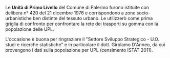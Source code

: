 Le **Unità di Primo Livello** del Comune di Palermo furono istituite con delibera n° 420 del 21 dicembre 1976 e  corrispondono a zone socio-urbanistiche ben distinte del tessuto urbano. Le utilizzerò come prima griglia di confronto per confrontare la rete dei trasporti su gomma con la popolazione delle UPL.

L'occasione è buona per ringraziare 	il "Settore Sviluppo Strategico - U.O. studi e ricerche statistiche" e in particolare il dott. Girolamo D'Anneo, da cui provengono i dati sulla popolazione per UPL (censimento ISTAT 2011).